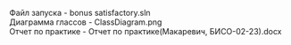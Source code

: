 Файл запуска - bonus satisfactory.sln<br>
Диаграмма глассов - ClassDiagram.png<br>
Отчет по практике - Отчет по практике(Макаревич, БИСО-02-23).docx<br>
<br>
